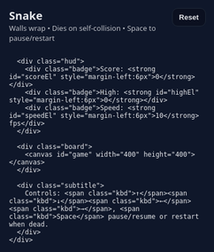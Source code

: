 <!DOCTYPE html>
<html lang="en">
<head>
  <meta charset="UTF-8" />
  <title>Snake (Self-Death Only, No Overlay, Wall Wrap)</title>
  <meta name="viewport" content="width=device-width, initial-scale=1" />
  <style>
    :root {
      --bg: #0f172a;
      --board: #111827;
      --snake: #22c55e;
      --snake-head: #16a34a;
      --food: #ef4444;
      --grid: #1f2937;
      --text: #e5e7eb;
    }
    * { box-sizing: border-box; }
    html, body { height: 100%; margin: 0; background: var(--bg); color: var(--text); font-family: system-ui, -apple-system, Segoe UI, Roboto, Helvetica, Arial; }
    .wrap { min-height: 100%; display: flex; align-items: center; justify-content: center; padding: 24px; }
    .container { width: 100%; max-width: 520px; display: grid; gap: 12px; }
    .header { display: flex; align-items: baseline; justify-content: space-between; }
    .title { font-weight: 700; font-size: 20px; }
    .subtitle { opacity: 0.8; font-size: 13px; }
    .hud { display: flex; gap: 10px; align-items: center; justify-content: space-between; }
    .badge, .btn {
      background: #0b1020; border: 1px solid #1f2937; color: var(--text);
      padding: 8px 12px; border-radius: 10px; font-size: 13px;
    }
    .btn { cursor: pointer; font-weight: 600; }
    .board { border-radius: 16px; overflow: hidden; background: linear-gradient(180deg, #0b1020, var(--board)); aspect-ratio: 1; box-shadow: inset 0 0 0 1px rgba(255,255,255,0.05); }
    canvas { width: 100%; height: 100%; image-rendering: pixelated; display: block; }
    .kbd { display: inline-block; padding: 2px 6px; border-radius: 6px; border: 1px solid #334155; background: #0b1020; font-family: ui-monospace, SFMono-Regular, Menlo, Monaco, Consolas, "Liberation Mono", "Courier New", monospace; font-size: 12px; margin: 0 2px; }
  </style>
</head>
<body>
  <div class="wrap">
    <div class="container">
      <div class="header">
        <div>
          <div class="title">Snake</div>
          <div class="subtitle">Walls wrap • Dies on self-collision • Space to pause/restart</div>
        </div>
        <button id="resetBtn" class="btn">Reset</button>
      </div>

      <div class="hud">
        <div class="badge">Score: <strong id="scoreEl" style="margin-left:6px">0</strong></div>
        <div class="badge">High: <strong id="highEl" style="margin-left:6px">0</strong></div>
        <div class="badge">Speed: <strong id="speedEl" style="margin-left:6px">10</strong> fps</div>
      </div>

      <div class="board">
        <canvas id="game" width="400" height="400"></canvas>
      </div>

      <div class="subtitle">
        Controls: <span class="kbd">↑</span><span class="kbd">↓</span><span class="kbd">←</span><span class="kbd">→</span>, <span class="kbd">Space</span> pause/resume or restart when dead.
      </div>
    </div>
  </div>

  <script>
    // Grid and timing
    const CELL = 20, COLS = 20, ROWS = 20;
    const START_LEN = 4;
    const BASE_FPS = 10, SPEED_STEP = 0.5, MAX_FPS = 20;

    // DOM
    const canvas = document.getElementById('game');
    const ctx = canvas.getContext('2d');
    const scoreEl = document.getElementById('scoreEl');
    const highEl = document.getElementById('highEl');
    const speedEl = document.getElementById('speedEl');
    const resetBtn = document.getElementById('resetBtn');

    // State
    let snake = [];
    let dir = { x: 1, y: 0 };        // applied direction
    let nextDir = { x: 1, y: 0 };    // queued direction from input
    let inputLocked = false;         // avoid multiple turns per tick
    let food = { x: 0, y: 0 };
    let score = 0;
    let high = Number(localStorage.getItem('snake_high') || 0);
    let fps = BASE_FPS;
    let lastTick = 0;
    let paused = false;
    let gameOver = false;
    let rafId = 0;

    highEl.textContent = high;

    function init() {
      // Reset flags and timers
      paused = false;
      gameOver = false;
      lastTick = 0;
      cancelAnimationFrame(rafId);

      // Centered snake
      const startX = Math.floor(COLS / 2);
      const startY = Math.floor(ROWS / 2);
      snake = [];
      for (let i = 0; i < START_LEN; i++) snake.push({ x: startX - i, y: startY });

      dir = { x: 1, y: 0 };
      nextDir = { x: 1, y: 0 };
      inputLocked = false;

      score = 0;
      fps = BASE_FPS;
      food = spawnFood();
      updateHUD();

      rafId = requestAnimationFrame(loop);
    }

    function spawnFood() {
      let fx, fy;
      do {
        fx = Math.floor(Math.random() * COLS);
        fy = Math.floor(Math.random() * ROWS);
      } while (snake.some(s => s.x === fx && s.y === fy));
      return { x: fx, y: fy };
    }

    function updateHUD() {
      scoreEl.textContent = score;
      highEl.textContent = high;
      speedEl.textContent = fps.toFixed(1).replace(/\.0$/, '');
    }

    function endGame() {
      gameOver = true;    // stop loop; no overlay shown
    }

    function handleKey(e) {
      const k = e.key;
      if (k === ' ' || k === 'Spacebar') {
        if (gameOver) { init(); return; }   // restart when dead
        paused = !paused;
        if (!paused) rafId = requestAnimationFrame(loop);
        return;
      }
      if (gameOver || paused) return;

      // Prevent reversing directly and multiple changes per tick
      if (inputLocked) return;

      if (k === 'ArrowUp' && dir.y !== 1)        { nextDir = { x: 0, y: -1 }; inputLocked = true; }
      else if (k === 'ArrowDown' && dir.y !== -1){ nextDir = { x: 0, y: 1 };  inputLocked = true; }
      else if (k === 'ArrowLeft' && dir.x !== 1) { nextDir = { x: -1, y: 0 }; inputLocked = true; }
      else if (k === 'ArrowRight' && dir.x !== -1){ nextDir = { x: 1, y: 0 };  inputLocked = true; }
    }

    document.addEventListener('keydown', handleKey);
    resetBtn.addEventListener('click', init);

    function loop(ts) {
      if (paused || gameOver) return;

      const interval = 1000 / fps;
      if (ts - lastTick < interval) {
        render();
        rafId = requestAnimationFrame(loop);
        return;
      }
      lastTick = ts;

      // Apply queued direction once per tick
      dir = nextDir;
      inputLocked = false;

      const head = snake[0];
      let nx = head.x + dir.x;
      let ny = head.y + dir.y;

      // Wall WRAP (no wall death)
      if (nx < 0) nx = COLS - 1;
      else if (nx >= COLS) nx = 0;
      if (ny < 0) ny = ROWS - 1;
      else if (ny >= ROWS) ny = 0;

      // Self-collision = death
      if (snake.some(s => s.x === nx && s.y === ny)) {
        endGame();
        render();           // final frame
        return;
      }

      // Move
      snake.unshift({ x: nx, y: ny });

      // Eat or move tail
      if (nx === food.x && ny === food.y) {
        score += 1;
        if (score > high) {
          high = score;
          localStorage.setItem('snake_high', String(high));
        }
        fps = Math.min(MAX_FPS, fps + SPEED_STEP);
        updateHUD();
        food = spawnFood();
      } else {
        snake.pop();
      }

      render();
      rafId = requestAnimationFrame(loop);
    }

    function render() {
      // Background
      ctx.fillStyle = '#0b1020';
      ctx.fillRect(0, 0, canvas.width, canvas.height);

      // Grid
      ctx.strokeStyle = getComputedStyle(document.documentElement).getPropertyValue('--grid').trim() || '#1f2937';
      ctx.lineWidth = 1;
      ctx.beginPath();
      for (let x = CELL; x < canvas.width; x += CELL) {
        ctx.moveTo(x + 0.5, 0);
        ctx.lineTo(x + 0.5, canvas.height);
      }
      for (let y = CELL; y < canvas.height; y += CELL) {
        ctx.moveTo(0, y + 0.5);
        ctx.lineTo(canvas.width, y + 0.5);
      }
      ctx.stroke();

      // Food
      drawCell(food.x, food.y, '#ef4444');
      // Snake (head distinct)
      for (let i = snake.length - 1; i >= 0; i--) {
        const s = snake[i];
        drawCell(s.x, s.y, i === 0 ? '#16a34a' : '#22c55e');
      }

      // Optional subtle paused/dead indicator (no overlay)
      if (paused || gameOver) {
        ctx.fillStyle = 'rgba(0,0,0,0.25)';
        ctx.fillRect(0, 0, canvas.width, canvas.height);
      }
    }

    function drawCell(gx, gy, color) {
      const x = gx * CELL, y = gy * CELL, pad = 2;
      ctx.fillStyle = color;
      ctx.fillRect(x + pad, y + pad, CELL - pad * 2, CELL - pad * 2);
      ctx.fillStyle = 'rgba(255,255,255,0.06)';
      ctx.fillRect(x + pad, y + pad, CELL - pad * 2, 4);
    }

    // Prevent page scroll on arrows/space
    window.addEventListener('keydown', (e) => {
      if (['ArrowUp','ArrowDown','ArrowLeft','ArrowRight',' '].includes(e.key)) e.preventDefault();
    }, { passive: false });

    // Start
    init();
  </script>
</body>
</html>
